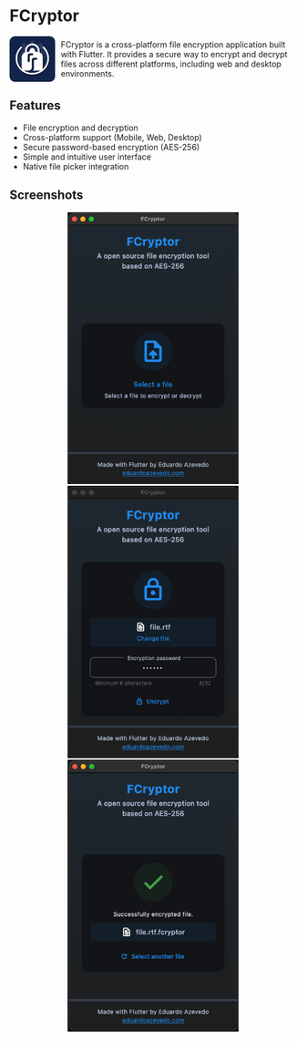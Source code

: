 # FCryptor

<div style="display: flex; align-items: center;">
  <img src="assets/images/desktop_icon.png" width="80">
  <div style="margin-left: 10px">
    FCryptor is a cross-platform file encryption application built with Flutter. It provides a secure way to encrypt and decrypt files across different platforms, including web and desktop environments.
  </div>
</div>

## Features

- File encryption and decryption
- Cross-platform support (Mobile, Web, Desktop)
- Secure password-based encryption (AES-256)
- Simple and intuitive user interface
- Native file picker integration

## Screenshots

<p align="center">
  <img src="screenshots/select_file_step.png" width="300">
  <img src="screenshots/password_step.png" width="300">
  <img src="screenshots/result_step.png" width="300">
</p>